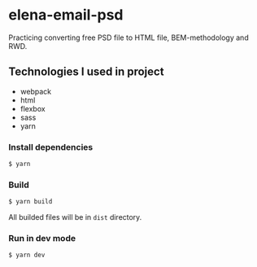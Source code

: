 # elena-email-psd
Practicing converting free PSD file to HTML file, BEM-methodology and RWD.

## Technologies I used in project
* webpack
* html
* flexbox
* sass
* yarn

### Install dependencies
```bash
$ yarn
```

### Build
```bash
$ yarn build
```

All builded files will be in `dist` directory.

### Run in dev mode
```bash
$ yarn dev
```





